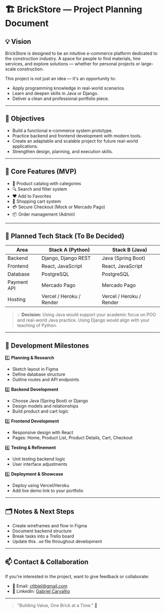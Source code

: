 # 🏗️ BrickStore — Project Planning Document

## 💡 Vision
BrickStore is designed to be an intuitive e-commerce platform dedicated to the construction industry. A space for people to find materials, hire services, and explore solutions — whether for personal projects or large-scale construction.

This project is not just an idea — it's an opportunity to:
- Apply programming knowledge in real-world scenarios.
- Learn and deepen skills in Java or Django.
- Deliver a clean and professional portfolio piece.

---

## 🎯 Objectives
- Build a functional e-commerce system prototype.
- Practice backend and frontend development with modern tools.
- Create an adaptable and scalable project for future real-world applications.
- Strengthen design, planning, and execution skills.

---

## 🧱 Core Features (MVP)
- 🛒 Product catalog with categories
- 🔍 Search and filter system
- ❤️ Add to Favorites
- 🧺 Shopping cart system
- 💳 Secure Checkout (Mock or Mercado Pago)
- 📦 Order management (Admin)

---

## 🚀 Planned Tech Stack (To Be Decided)

| Area          | Stack A (Python)         | Stack B (Java)            |
|---------------|---------------------------|----------------------------|
| Backend       | Django, Django REST      | Java (Spring Boot)         |
| Frontend      | React, JavaScript        | React, JavaScript          |
| Database      | PostgreSQL               | PostgreSQL                 |
| Payment API   | Mercado Pago              | Mercado Pago               |
| Hosting       | Vercel / Heroku / Render  | Vercel / Heroku / Render   |

> 💡 **Decision:** Using Java would support your academic focus on POO and real-world Java practice. Using Django would align with your teaching of Python.

---

## 📌 Development Milestones

1️⃣ **Planning & Research**
- Sketch layout in Figma
- Define database structure
- Outline routes and API endpoints

2️⃣ **Backend Development**
- Choose Java (Spring Boot) or Django
- Design models and relationships
- Build product and cart logic

3️⃣ **Frontend Development**
- Responsive design with React
- Pages: Home, Product List, Product Details, Cart, Checkout

4️⃣ **Testing & Refinement**
- Unit testing backend logic
- User interface adjustments

5️⃣ **Deployment & Showcase**
- Deploy using Vercel/Heroku
- Add live demo link to your portfolio

---

## 🗂️ Notes & Next Steps
- Create wireframes and flow in Figma
- Document backend structure
- Break tasks into a Trello board
- Update this `.md` file throughout development

---

## 📫 Contact & Collaboration
If you're interested in the project, want to give feedback or collaborate:
- 📧 Email: cttbiel@gmail.com
- 💼 LinkedIn: [Gabriel Carvalho](https://www.linkedin.com/in/cttbiel/)

---

> "Building Value, One Brick at a Time." 🧱


